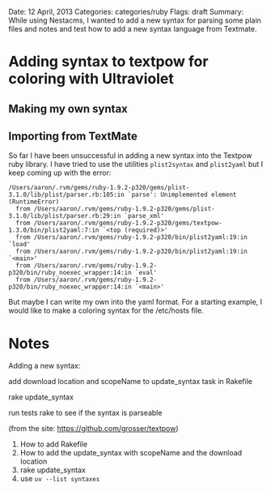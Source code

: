 Date: 12 April, 2013
Categories: categories/ruby
Flags: draft
Summary: While using Nestacms, I wanted to add a new syntax for parsing some plain files and notes and test how to add a new syntax language from Textmate.

# Adding syntax to textpow for coloring with Ultraviolet

## Making my own syntax


## Importing from TextMate

So far I have been unsuccessful in adding a new syntax into the Textpow ruby library. I have tried to use the utilities `plist2syntax` and `plist2yaml` but I keep coming up with the error:

    /Users/aaron/.rvm/gems/ruby-1.9.2-p320/gems/plist-3.1.0/lib/plist/parser.rb:105:in `parse': Unimplemented element (RuntimeError)
      from /Users/aaron/.rvm/gems/ruby-1.9.2-p320/gems/plist-3.1.0/lib/plist/parser.rb:29:in `parse_xml'
      from /Users/aaron/.rvm/gems/ruby-1.9.2-p320/gems/textpow-1.3.0/bin/plist2yaml:7:in `<top (required)>'
      from /Users/aaron/.rvm/gems/ruby-1.9.2-p320/bin/plist2yaml:19:in `load'
      from /Users/aaron/.rvm/gems/ruby-1.9.2-p320/bin/plist2yaml:19:in `<main>'
      from /Users/aaron/.rvm/gems/ruby-1.9.2-p320/bin/ruby_noexec_wrapper:14:in `eval'
      from /Users/aaron/.rvm/gems/ruby-1.9.2-p320/bin/ruby_noexec_wrapper:14:in `<main>'

But maybe I can write my own into the yaml format. For a starting example, I would like to make a coloring syntax for the /etc/hosts file.

# Notes

Adding a new syntax:

add download location and scopeName to update_syntax task in Rakefile

rake update_syntax

run tests rake to see if the syntax is parseable

(from the site: https://github.com/grosser/textpow)


1. How to add Rakefile
2. How to add the update_syntax with scopeName and the download location
3. rake update_syntax
4. use `uv --list syntaxes`